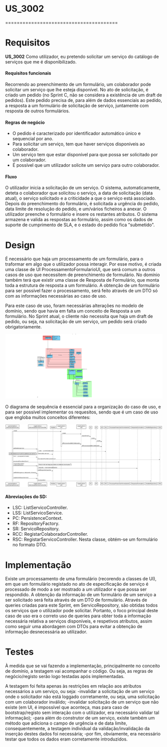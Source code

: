 # US_3002
=======================================
# Requisitos

**US_3002** Como utilizador, eu pretendo solicitar um serviço do catálogo de serviços que me é disponibilizado.

#### Requisitos funcionais

Recorrendo ao preenchimento de um formulário, um colaborador pode solicitar um serviço que lhe esteja disponível. No ato de solicitação, é criado um pedido (no Sprint C, não se considera a existência de um draft de pedidos). Este pedido precisa de, para além de dados essenciais ao pedido, a resposta a um formulário de solicitação de serviço, juntamente com resposta de outros formulários.

#### Regras de negócio

* O pedido é caracterizado por identificador automático único e sequencial por ano.
* Para solicitar um serviço, tem que haver serviços disponíveis ao colaborador.
* Um serviço tem que estar disponível para que possa ser solicitado por um colaborador.
* É possível que um utilizador solicite um serviço para outro colaborador.

#### Fluxo

O utilizador inicia a solicitação de um serviço. O sistema, automaticamente, deteta o colaborador que solicitou o serviço, a data de solicitação (data atual), o serviço solicitado e a criticidade a que o serviço está associado. Depois do preenchimento do formulário, é solicitada a urgência do pedido, data limite de resolução do pedido, e um/vários ficheiros a anexar. O utilizador preenche o formulário e insere os restantes atributos. O sistema armazena e valida as respostas ao formulário, assim como os dados de suporte de cumprimento de SLA, e o estado do pedido fica "submetido".

# Design 

É necessário que haja um processamento de um formulário, para o traformar em algo que o utilizador possa interagir. Por esse motivo, é criada uma classe de UI ProcessamentoFormularioUI, que será comum a outros casos de uso que necessitem de preenchimento de formulário. No domínio também terá que existir uma classe de Resposta de Formulário, que monta toda a estrutura de resposta a um formulário. 
A obtenção de um formulário para ser possível fazer o processamento, será feito através de um DTO só com as informações necessárias ao caso de uso. 


Para este caso de uso, foram necessárias alterações no modelo de domínio, sendo que havia em falta um conceito de Resposta a um formulário. No Sprint atual, o cliente não necessita que haja um draft de pedido, ou seja, na solicitação de um serviço, um pedido será criado obrigatoriamente.

![MDUS3002.png](MDUS3002.png)


O diagrama de sequência é essencial para a organização do caso de uso, e para ser possível implementar os requesitos, sendo que é um caso de uso que engloba muitos conceitos diferentes:

![US3002_SD.png](US3002_SD.png)

#### Abreviações do SD:
* LSC: ListServicoController.
* LSS: ListServicoService.
* PC: PersistenceContext.
* RF: RepositoryFactory.
* SR: ServicoRepository.
* RCC: RegistarColaboradorController.
* RSC: RegistarServicoController. Nesta classe, obtém-se um formulário no formato DTO.

# Implementação

Existe um processamento de uma formulário (recorendo a classes de UI), em que um formulário registado no ato de especificação de serviço é processado de modo a ser mostrado a um utilizador e que possa ser respondido. A obtenção da informação de um formulário de um serviço a ser solicitado será feita através de um DTO de formulário. Através de queries criadas para este Sprint, em ServicoRepository, são obtidas todos os serviços que o utilizador pode solicitar. Portanto, o foco principal deste caso de uso era o correto uso de queries para obter toda a informação necessária relativa a serviços disponíveis, e respetivos atributos, assim como seguir uma abordagem com DTOs para evitar a obtenção de informação desnecessária ao utilizador.

# Testes

À medida que se vai fazendo a implementação, principalmente no conceito de domínio, a testagem vai acompanhar o código. Ou seja, as regras de negócio/registo serão logo testadas após implementadas.

A testagem foi feita apenas às restrições em relação aos atributos necessários a um serviço, ou seja: 
-invalidar a solicitação de um serviço onde o solicitador não está loggado corretamente, ou seja, uma solicitação com um colaborador inválido; 
-invalidar solicitação de um serviço que não existe (em UI, é impossível que aconteça, mas para caso de bootstrap/registo sem interação com o utilizador, era necessário validar tal informação);
-para além do construtor de um serviço, existe também um método que adiciona o campo de urgência e de data limite, consequentemente, a testagem individual da validação/invalidação da inserção destes dados foi necessária;
-por fim, obviamente, era necessário testar que todos os dados eram corretamente introduzidos.
